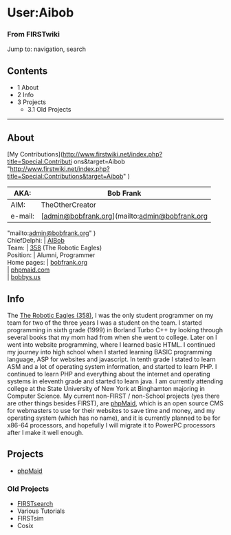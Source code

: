# User:Aibob

### From FIRSTwiki

Jump to: navigation, search

## Contents

  * 1 About
  * 2 Info
  * 3 Projects
    * 3.1 Old Projects  
---  
  

## About

[My Contributions](http://www.firstwiki.net/index.php?title=Special:Contributi
ons&target=Aibob
"http://www.firstwiki.net/index.php?title=Special:Contributions&target=Aibob"
)  

  

AKA: | Bob Frank  
---|---  
AIM: | TheOtherCreator  
e-mail: | [admin@bobfrank.org](mailto:admin@bobfrank.org
"mailto:admin@bobfrank.org" )  
ChiefDelphi: |
[AIBob](http://www.chiefdelphi.com/forums/member.php?userid=9135
"http://www.chiefdelphi.com/forums/member.php?userid=9135" )  
Team: | [358](/index.php/358 "358" ) (The Robotic Eagles)  
Position: | Alumni, Programmer  
Home pages: | [bobfrank.org](http://bobfrank.org/ "http://bobfrank.org/" )  
| [phpmaid.com](http://phpmaid.com/ "http://phpmaid.com/" )  
| [bobbys.us](http://bobbys.us/ "http://bobbys.us/" )  
  

## Info

The [The Robotic Eagles (358)](/index.php/358 "358" ), I was the only student
programmer on my team for two of the three years I was a student on the team.
I started programming in sixth grade (1999) in Borland Turbo C++ by looking
through several books that my mom had from when she went to college. Later on
I went into website programming, where I learned basic HTML. I continued my
journey into high school when I started learning BASIC programming language,
ASP for websites and javascript. In tenth grade I stated to learn ASM and a
lot of operating system information, and started to learn PHP. I continued to
learn PHP and everything about the internet and operating systems in eleventh
grade and started to learn java. I am currently attending college at the State
University of New York at Binghamton majoring in Computer Science. My current
non-FIRST / non-School projects (yes there are other things besides FIRST),
are [phpMaid](http://phpmaid.com/ "http://phpmaid.com/" ), which is an open
source CMS for webmasters to use for their websites to save time and money,
and my operating system (which has no name), and it is currently planned to be
for x86-64 processors, and hopefully I will migrate it to PowerPC processors
after I make it well enough.


## Projects

  * [phpMaid](http://phpmaid.com/ "http://phpmaid.com/" )


### Old Projects

  * [FIRSTsearch](/index.php/FIRSTsearch "FIRSTsearch" )
  * Various Tutorials 
  * FIRSTsim 
  * Cosix 

